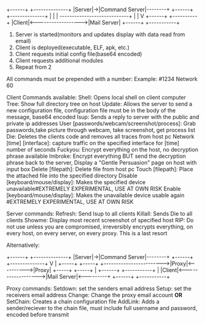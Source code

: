 +------+  +--------------+
|Server|->|Command Server|--------+
+------+  +--------------+        |
   |                              |
   ----------------------------+  |
                               |  V
+------+                    +----------+
|Client|<------------------>|Mail Server|
+------+                    +-----------+

1. Server is started(monitors and updates display with data read from email)
2. Client is deployed(executable, ELF, apk, etc.)
3. Client requests initial config file(base64 encoded)
4. Client requests additional modules
5. Repeat from 2

All commands must be prepended with a number:
  Example: #1234 Network 60

Client Commands available:
  Shell: Opens local shell on client computer
  Tree: Show full directory tree on host
  Update: Allows the server to send a new configuration file, configuration file must be in the body of the message, base64 encoded
  Isup: Sends a reply to server with the public and private ip addresses
  User [passwords/webcam/screenshot/process]: Grab passwords,take picture through webcam, take screenshot, get process list
  Die: Deletes the clients code and removes all traces from host pc
  Network [time] [interface]: capture traffic on the specified interface for [time] number of seconds
  Fuckyou: Encrypt everything on the host, no decryption phrase available
  Imbroke: Encrypt everything BUT send the decryption phrase back to the server, Display a "Gentle Persuasion" page on host with input box
  Delete [filepath]: Delete file from host pc
  Touch [filepath]: Place the attached file into the specified directory
  Disable [keyboard/mouse/display]: Makes the specified device unavailable#EXTREMELY EXPERIMENTAL, USE AT OWN RISK
  Enable [keyboard/mouse/display]: Makes the unavailable device usable again #EXTREMELY EXPERIMENTAL, USE AT OWN RISK

Server commands:
  Refresh: Send Isup to all clients
  Killall: Sends Die to all clients
  Showme: Display most recent screenshot of specified host
  RIP: Do not use unless you are compromised, irreversibly encrypts everything, on every host, on every server, on every proxy. This is a last resort


Alternatively:

+------+  +--------------+
|Server|->|Command Server|--------+
+------+  +--------------+        V
   |                         +-----+            +-----+
   +------------------------>|Proxy|<---------->|Proxy|
                             +-----+            +-----+
                                                   |
+------+                    +-----------+          |
|Client|<------------------>|Mail Server|<---------+
+------+                    +-----------+

Proxy commands:
  Setdown: set the senders email address
  Setup: set the receivers email address
  Change: Change the proxy email account
**OR**
  SetChain: Creates a chain configuration file
  AddLink: Adds a sender/reciever to the chain file, must include full username and password, encoded before transmit

